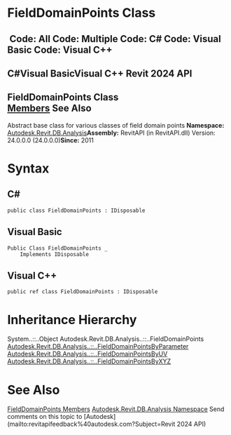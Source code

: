 # FieldDomainPoints Class

﻿
 Code: All Code: Multiple Code: C# Code: Visual Basic Code: Visual C++   
---  
C#Visual BasicVisual C++
Revit 2024 API  
---  
FieldDomainPoints Class  
[Members](2d20125e-aa71-7233-32b0-142371d519da.md "FieldDomainPoints Members") See Also  
---  
Abstract base class for various classes of field domain points 
**Namespace:** [Autodesk.Revit.DB.Analysis](958e2e12-587d-f188-5d7b-f13d7dbfdf48.md "Autodesk.Revit.DB.Analysis Namespace")**Assembly:** RevitAPI (in RevitAPI.dll) Version: 24.0.0.0 (24.0.0.0)**Since:** 2011 
# Syntax
C#  
---  
```text
public class FieldDomainPoints : IDisposable
```
  
Visual Basic  
---  
```text
Public Class FieldDomainPoints _
	Implements IDisposable
```
  
Visual C++  
---  
```text
public ref class FieldDomainPoints : IDisposable
```
  
# Inheritance Hierarchy
System..::..Object Autodesk.Revit.DB.Analysis..::..FieldDomainPoints [Autodesk.Revit.DB.Analysis..::..FieldDomainPointsByParameter](6fbc455e-bb1d-b812-ccb1-c49dbcb15d74.md "FieldDomainPointsByParameter Class") [Autodesk.Revit.DB.Analysis..::..FieldDomainPointsByUV](aa1eb974-d283-f16e-8431-a7e02fe4e076.md "FieldDomainPointsByUV Class") [Autodesk.Revit.DB.Analysis..::..FieldDomainPointsByXYZ](e3715e8d-786b-e04e-f03b-a1b9b1c86ba8.md "FieldDomainPointsByXYZ Class")
# See Also
[FieldDomainPoints Members](2d20125e-aa71-7233-32b0-142371d519da.md "FieldDomainPoints Members")
[Autodesk.Revit.DB.Analysis Namespace](958e2e12-587d-f188-5d7b-f13d7dbfdf48.md "Autodesk.Revit.DB.Analysis Namespace")
Send comments on this topic to [Autodesk](mailto:revitapifeedback%40autodesk.com?Subject=Revit 2024 API)